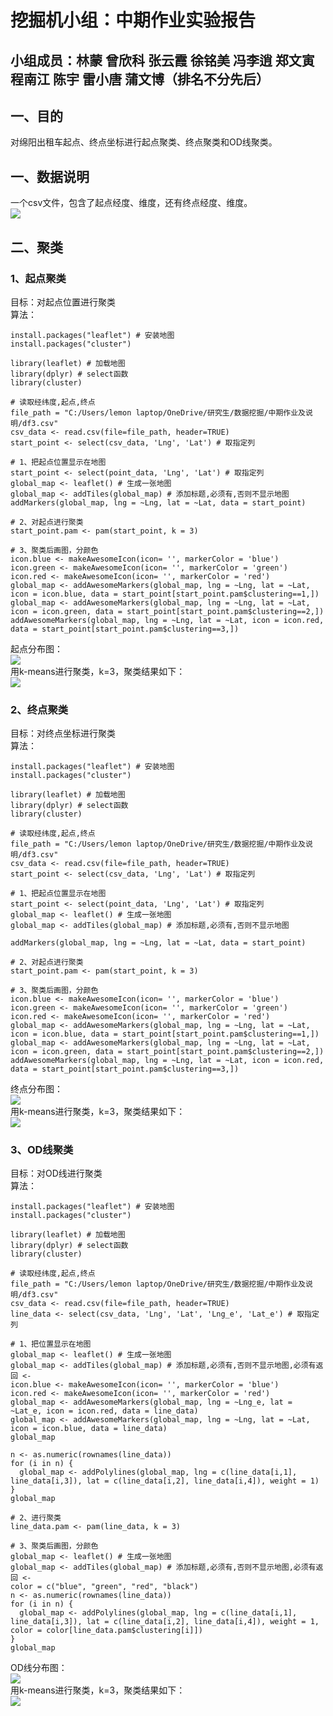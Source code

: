 # 挖掘机小组：中期作业实验报告
## 小组成员：林蒙 曾欣科 张云霞 徐铭美 冯李逍 郑文寅 程南江 陈宇 雷小唐 蒲文博（排名不分先后） 
## 一、目的
对绵阳出租车起点、终点坐标进行起点聚类、终点聚类和OD线聚类。
## 一、数据说明
一个csv文件，包含了起点经度、维度，还有终点经度、维度。  
![](https://github.com/jelly-lemon/midterm_homework/blob/master/image/csv%E6%96%87%E4%BB%B6.png)
## 二、聚类
### 1、起点聚类
目标：对起点位置进行聚类   
算法：
```{r}
install.packages("leaflet") # 安装地图
install.packages("cluster")

library(leaflet) # 加载地图
library(dplyr) # select函数
library(cluster)

# 读取经纬度,起点,终点
file_path = "C:/Users/lemon laptop/OneDrive/研究生/数据挖掘/中期作业及说明/df3.csv"
csv_data <- read.csv(file=file_path, header=TRUE)
start_point <- select(csv_data, 'Lng', 'Lat') # 取指定列

# 1、把起点位置显示在地图
start_point <- select(point_data, 'Lng', 'Lat') # 取指定列
global_map <- leaflet() # 生成一张地图
global_map <- addTiles(global_map) # 添加标题,必须有,否则不显示地图
addMarkers(global_map, lng = ~Lng, lat = ~Lat, data = start_point)

# 2、对起点进行聚类
start_point.pam <- pam(start_point, k = 3)

# 3、聚类后画图，分颜色
icon.blue <- makeAwesomeIcon(icon= '', markerColor = 'blue')
icon.green <- makeAwesomeIcon(icon= '', markerColor = 'green')
icon.red <- makeAwesomeIcon(icon= '', markerColor = 'red')
global_map <- addAwesomeMarkers(global_map, lng = ~Lng, lat = ~Lat, icon = icon.blue, data = start_point[start_point.pam$clustering==1,])
global_map <- addAwesomeMarkers(global_map, lng = ~Lng, lat = ~Lat, icon = icon.green, data = start_point[start_point.pam$clustering==2,])
addAwesomeMarkers(global_map, lng = ~Lng, lat = ~Lat, icon = icon.red, data = start_point[start_point.pam$clustering==3,])
```
起点分布图：   
![](https://github.com/jelly-lemon/midterm_homework/blob/master/image/%E8%B5%B7%E7%82%B9.png)   
用k-means进行聚类，k=3，聚类结果如下：   
![](https://github.com/jelly-lemon/midterm_homework/blob/master/image/%E8%B5%B7%E7%82%B9%E8%81%9A%E7%B1%BB.png)
### 2、终点聚类
目标：对终点坐标进行聚类   
算法：
```{r}
install.packages("leaflet") # 安装地图
install.packages("cluster")

library(leaflet) # 加载地图
library(dplyr) # select函数
library(cluster)

# 读取经纬度,起点,终点
file_path = "C:/Users/lemon laptop/OneDrive/研究生/数据挖掘/中期作业及说明/df3.csv"
csv_data <- read.csv(file=file_path, header=TRUE)
start_point <- select(csv_data, 'Lng', 'Lat') # 取指定列

# 1、把起点位置显示在地图
start_point <- select(point_data, 'Lng', 'Lat') # 取指定列
global_map <- leaflet() # 生成一张地图
global_map <- addTiles(global_map) # 添加标题,必须有,否则不显示地图

addMarkers(global_map, lng = ~Lng, lat = ~Lat, data = start_point)

# 2、对起点进行聚类
start_point.pam <- pam(start_point, k = 3)

# 3、聚类后画图，分颜色
icon.blue <- makeAwesomeIcon(icon= '', markerColor = 'blue')
icon.green <- makeAwesomeIcon(icon= '', markerColor = 'green')
icon.red <- makeAwesomeIcon(icon= '', markerColor = 'red')
global_map <- addAwesomeMarkers(global_map, lng = ~Lng, lat = ~Lat, icon = icon.blue, data = start_point[start_point.pam$clustering==1,])
global_map <- addAwesomeMarkers(global_map, lng = ~Lng, lat = ~Lat, icon = icon.green, data = start_point[start_point.pam$clustering==2,])
addAwesomeMarkers(global_map, lng = ~Lng, lat = ~Lat, icon = icon.red, data = start_point[start_point.pam$clustering==3,])
```
终点分布图：   
![](https://github.com/jelly-lemon/midterm_homework/blob/master/image/%E7%BB%88%E7%82%B9.png)   
用k-means进行聚类，k=3，聚类结果如下：   
![](https://github.com/jelly-lemon/midterm_homework/blob/master/image/%E7%BB%88%E7%82%B9%E8%81%9A%E7%B1%BB.png)
### 3、OD线聚类
目标：对OD线进行聚类   
算法：
```{r}
install.packages("leaflet") # 安装地图
install.packages("cluster")

library(leaflet) # 加载地图
library(dplyr) # select函数
library(cluster)

# 读取经纬度,起点,终点
file_path = "C:/Users/lemon laptop/OneDrive/研究生/数据挖掘/中期作业及说明/df3.csv"
csv_data <- read.csv(file=file_path, header=TRUE)
line_data <- select(csv_data, 'Lng', 'Lat', 'Lng_e', 'Lat_e') # 取指定列

# 1、把位置显示在地图
global_map <- leaflet() # 生成一张地图
global_map <- addTiles(global_map) # 添加标题,必须有,否则不显示地图,必须有返回 <-
icon.blue <- makeAwesomeIcon(icon= '', markerColor = 'blue')
icon.red <- makeAwesomeIcon(icon= '', markerColor = 'red')
global_map <- addAwesomeMarkers(global_map, lng = ~Lng_e, lat = ~Lat_e, icon = icon.red, data = line_data)
global_map <- addAwesomeMarkers(global_map, lng = ~Lng, lat = ~Lat, icon = icon.blue, data = line_data)
global_map

n <- as.numeric(rownames(line_data))
for (i in n) {
  global_map <- addPolylines(global_map, lng = c(line_data[i,1], line_data[i,3]), lat = c(line_data[i,2], line_data[i,4]), weight = 1)
}
global_map

# 2、进行聚类
line_data.pam <- pam(line_data, k = 3)

# 3、聚类后画图，分颜色
global_map <- leaflet() # 生成一张地图
global_map <- addTiles(global_map) # 添加标题,必须有,否则不显示地图,必须有返回 <-
color = c("blue", "green", "red", "black")
n <- as.numeric(rownames(line_data))
for (i in n) {
  global_map <- addPolylines(global_map, lng = c(line_data[i,1], line_data[i,3]), lat = c(line_data[i,2], line_data[i,4]), weight = 1, color = color[line_data.pam$clustering[i]])
}
global_map
```
OD线分布图：   
![](https://github.com/jelly-lemon/midterm_homework/blob/master/image/%E7%BA%BF%20%E6%9C%AA%E5%88%86%E7%B1%BB%20%E5%85%88%E7%94%BB%E8%B5%B7%E7%82%B9%E5%90%8E%E7%94%BB%E7%BB%88%E7%82%B9%20%E6%9C%89%E8%A6%86%E7%9B%96%E7%8E%B0%E8%B1%A1.png)   
用k-means进行聚类，k=3，聚类结果如下：   
![](https://github.com/jelly-lemon/midterm_homework/blob/master/image/%E7%BA%BF%20%E8%81%9A%E7%B1%BB.png)


